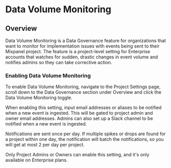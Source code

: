 # Data Volume Monitoring


## Overview

Data Volume Monitoring is a Data Governance feature for organizations that want to monitor for implementation issues with events being sent to their Mixpanel project. The feature is a project-level setting for Enterprise accounts that watches for sudden, drastic changes in event volume and notifies admins so they can take corrective action.


### Enabling Data Volume Monitoring

To enable Data Volume Monitoring, navigate to the Project Settings page, scroll down to the Data Governance section under Overview and click the Data Volume Monitoring toggle.

When enabling this setting, input email addresses or aliases to be notified when a new event is ingested. This will be gated to project admin and owner email addresses. Admins can also set up a Slack channel to be notified when a new event is ingested.

Notifications are sent once per day. If multiple spikes or drops are found for a project within one day, the notification will batch the notifications, so you will get at most 2 per day per project. 

Only Project Admins or Owners can enable this setting, and it's only available on Enterprise plans. 

